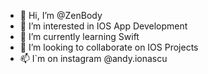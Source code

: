 - 👋 Hi, I’m @ZenBody
- 👀 I’m interested in IOS App Development
- 🌱 I’m currently learning Swift
- 💞️ I’m looking to collaborate on IOS Projects
- 📫 I`m on instagram @andy.ionascu

<!---
Hello, you may be the one recruting me so why not check my applications to see my work :)
Hope you will like them <3 
--->
